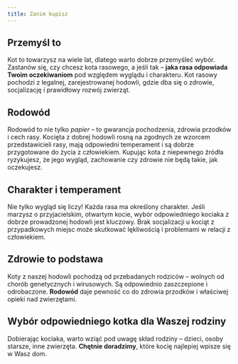 ```yaml
---
title: Zanim kupisz
---
```

## Przemyśl to

Kot to towarzysz na wiele lat, dlatego warto dobrze przemyśleć wybór. Zastanów się, czy chcesz kota rasowego, a jeśli tak – **jaka rasa odpowiada Twoim oczekiwaniom** pod względem wyglądu i charakteru. Kot rasowy pochodzi z legalnej, zarejestrowanej hodowli, gdzie dba się o zdrowie, socjalizację i prawidłowy rozwój zwierząt.

## Rodowód

Rodowód to nie tylko *papier* – to gwarancja pochodzenia, zdrowia przodków i cech rasy. Kocięta z dobrej hodowli rosną na zgodnych ze wzorcem przedstawicieli rasy, mają odpowiedni temperament i są dobrze przygotowane do życia z człowiekiem. Kupując kota z niepewnego źródła ryzykujesz, że jego wygląd, zachowanie czy zdrowie nie będą takie, jak oczekujesz.

## Charakter i temperament

Nie tylko wygląd się liczy! Każda rasa ma określony charakter. Jeśli marzysz o przyjacielskim, otwartym kocie, wybór odpowiedniego kociaka z dobrze prowadzonej hodowli jest kluczowy. Brak socjalizacji u kociąt z przypadkowych miejsc może skutkować lękliwością i problemami w relacji z człowiekiem.

## Zdrowie to podstawa

Koty z naszej hodowli pochodzą od przebadanych rodziców – wolnych od chorób genetycznych i wirusowych. Są odpowiednio zaszczepione i odrobaczone. **Rodowód** daje pewność co do zdrowia przodków i właściwej opieki nad zwierzętami.

## Wybór odpowiedniego kotka dla Waszej rodziny

Dobierając kociaka, warto wziąć pod uwagę skład rodziny – dzieci, osoby starsze, inne zwierzęta. **Chętnie doradzimy**, które kocię najlepiej wpisze się w Wasz dom.